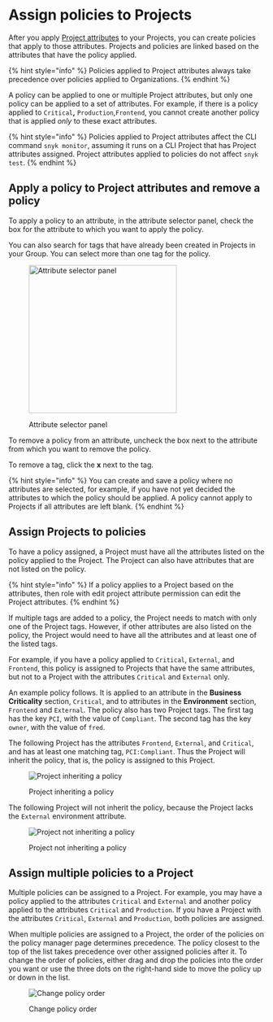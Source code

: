 # Assign policies to Projects

After you apply [Project attributes](../../snyk-platform-administration/snyk-projects/project-attributes.md) to your Projects, you can create policies that apply to those attributes. Projects and policies are linked based on the attributes that have the policy applied.

{% hint style="info" %}
Policies applied to Project attributes always take precedence over policies applied to Organizations.
{% endhint %}

A policy can be applied to one or multiple Project attributes, but only one policy can be applied to a set of attributes. For example, if there is a policy applied to `Critical`**,** `Production`,`Frontend`, you cannot create another policy that is applied _only_ to these exact attributes.

{% hint style="info" %}
Policies applied to Project attributes affect the CLI command `snyk monitor`, assuming it runs on a CLI Project that has Project attributes assigned. Project attributes applied to policies do not affect `snyk test`.
{% endhint %}

## Apply a policy to Project attributes and remove a policy

To apply a policy to an attribute, in the attribute selector panel, check the box for the attribute to which you want to apply the policy.

You can also search for tags that have already been created in Projects in your Group. You can select more than one tag for the policy.

<figure><img src="../../.gitbook/assets/Screenshot 2023-07-28 at 17.28.18.png" alt="Attribute selector panel" width="291"><figcaption><p>Attribute selector panel</p></figcaption></figure>

To remove a policy from an attribute, uncheck the box next to the attribute from which you want to remove the policy.

To remove a tag, click the **x** next to the tag.

{% hint style="info" %}
You can create and save a policy where no attributes are selected, for example, if you have not yet decided the attributes to which the policy should be applied. A policy cannot apply to Projects if all attributes are left blank.
{% endhint %}

## Assign Projects to policies

To have a policy assigned, a Project must have all the attributes listed on the policy applied to the Project. The Project can also have attributes that are not listed on the policy.

{% hint style="info" %}
If a policy applies to a Project based on the attributes, then role with edit project attribute permission can edit the Project attributes.
{% endhint %}

If multiple tags are added to a policy, the Project needs to match with only one of the Project tags. However, if other attributes are also listed on the policy, the Project would need to have all the attributes and at least one of the listed tags.

For example, if you have a policy applied to `Critical`, `External`, and `Frontend`, this policy is assigned to Projects that have the same attributes, but not to a Project with the attributes `Critical` and `External` only.

An example policy follows. It is applied to an attribute in the **Business Criticality** section, `Critical`, and to attributes in the **Environment** section,  `Frontend` and `External`. The policy also has two Project tags. The first tag has the key `PCI`, with the value of `Compliant`. The second tag has the key `owner`, with the value of `fred`.

The following Project has the attributes `Frontend`, `External`, and `Critical`, and has at least one matching tag, `PCI:Compliant`. Thus the Project will inherit the policy, that is, the policy is assigned to this Project.

<div align="left"><figure><img src="../../.gitbook/assets/screenshot_2021-03-11_at_12.26.02_pm.png" alt="Project inheriting a policy"><figcaption><p>Project inheriting a policy</p></figcaption></figure></div>

The following Project will not inherit the policy, because the Project lacks the `External` environment attribute.

<div align="left"><figure><img src="../../.gitbook/assets/screenshot_2021-03-11_at_12.29.03_pm.png" alt="Project not inheriting a policy"><figcaption><p>Project not inheriting a policy</p></figcaption></figure></div>

## Assign multiple policies to a Project

Multiple policies can be assigned to a Project. For example, you may have a policy applied to the attributes `Critical` and `External` and another policy applied to the attributes `Critical` and `Production`. If you have a Project with the attributes `Critical`, `External` and `Production`,  both policies are assigned.

When multiple policies are assigned to a Project, the order of the policies on the policy manager page determines precedence. The policy closest to the top of the list takes precedence over other assigned policies after it. To change the order of policies, either drag and drop the policies into the order you want or use the three dots on the right-hand side to move the policy up or down in the list.

<div align="left"><figure><img src="../../.gitbook/assets/screenshot_2021-03-11_at_12.51.25_pm.png" alt="Change policy order"><figcaption><p>Change policy order</p></figcaption></figure></div>
